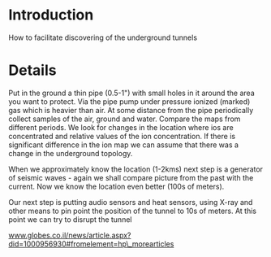 # Introduction #

How to facilitate discovering of the underground tunnels


# Details #

Put in the ground a thin pipe (0.5-1") with small holes in it around the area you want to protect. Via the pipe pump under pressure ionized (marked) gas which is heavier than air. At some distance from the pipe periodically collect samples of the air, ground and water. Compare the maps from different periods. We look for changes in the location where ios are concentrated and relative values of the ion concentration. If there is significant difference in the ion map we can assume that there was a change in the underground topology.

When we approximately know the location (1-2kms) next step is a generator of seismic waves - again we shall compare picture from the past with the current. Now we know the location even better (100s of meters).

Our next step is putting audio sensors and heat sensors, using X-ray and other means to pin point the position of the tunnel to 10s of meters. At this point we can try to disrupt the tunnel

www.globes.co.il/news/article.aspx?did=1000956930#fromelement=hp\_morearticles
